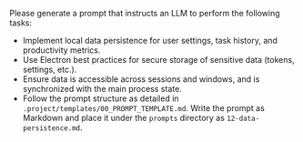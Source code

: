 Please generate a prompt that instructs an LLM to perform the following tasks:

* Implement local data persistence for user settings, task history, and productivity metrics.
* Use Electron best practices for secure storage of sensitive data (tokens, settings, etc.).
* Ensure data is accessible across sessions and windows, and is synchronized with the main process state.
* Follow the prompt structure as detailed in `.project/templates/00_PROMPT_TEMPLATE.md`. Write the prompt as Markdown and place it under the `prompts` directory as `12-data-persistence.md`.
